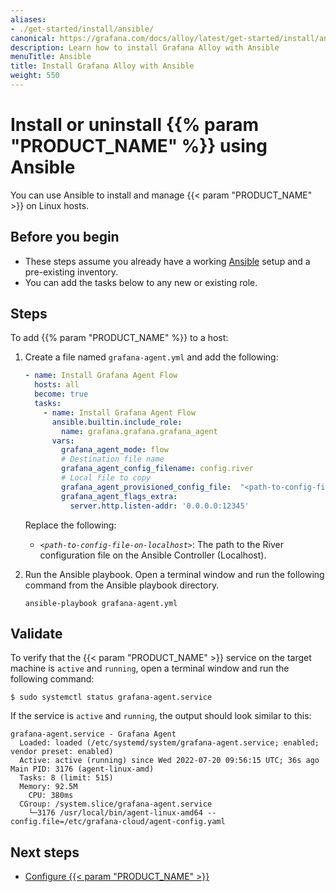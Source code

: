 ```yaml
---
aliases:
- ./get-started/install/ansible/
canonical: https://grafana.com/docs/alloy/latest/get-started/install/ansible/
description: Learn how to install Grafana Alloy with Ansible
menuTitle: Ansible
title: Install Grafana Alloy with Ansible
weight: 550
---
```


# Install or uninstall {{% param "PRODUCT_NAME" %}} using Ansible

You can use Ansible to install and manage {{< param "PRODUCT_NAME" >}} on Linux hosts.

## Before you begin

- These steps assume you already have a working [Ansible][] setup and a pre-existing inventory.
- You can add the tasks below to any new or existing role.

## Steps

To add {{% param "PRODUCT_NAME" %}} to a host:

1. Create a file named `grafana-agent.yml` and add the following:

    ```yaml
    - name: Install Grafana Agent Flow
      hosts: all
      become: true
      tasks:
        - name: Install Grafana Agent Flow
          ansible.builtin.include_role:
            name: grafana.grafana.grafana_agent
          vars:
            grafana_agent_mode: flow
            # Destination file name
            grafana_agent_config_filename: config.river
            # Local file to copy
            grafana_agent_provisioned_config_file:  "<path-to-config-file-on-localhost>"
            grafana_agent_flags_extra:
              server.http.listen-addr: '0.0.0.0:12345'
    ```

   Replace the following:
   - _`<path-to-config-file-on-localhost>`_: The path to the River configuration file on the Ansible Controller (Localhost).

1. Run the Ansible playbook. Open a terminal window and run the following command from the Ansible playbook directory.

   ```shell
   ansible-playbook grafana-agent.yml
   ```

## Validate

To verify that the {{< param "PRODUCT_NAME" >}} service on the target machine is `active` and `running`, open a terminal window and run the following command:

```shell
$ sudo systemctl status grafana-agent.service
```

If the service is `active` and `running`, the output should look similar to this:

```
grafana-agent.service - Grafana Agent
  Loaded: loaded (/etc/systemd/system/grafana-agent.service; enabled; vendor preset: enabled)
  Active: active (running) since Wed 2022-07-20 09:56:15 UTC; 36s ago
Main PID: 3176 (agent-linux-amd)
  Tasks: 8 (limit: 515)
  Memory: 92.5M
    CPU: 380ms
  CGroup: /system.slice/grafana-agent.service
    └─3176 /usr/local/bin/agent-linux-amd64 --config.file=/etc/grafana-cloud/agent-config.yaml
```

## Next steps

- [Configure {{< param "PRODUCT_NAME" >}}][Configure]

[Ansible]: https://www.ansible.com/
[Configure]: ../../../tasks/configure/configure-linux/
